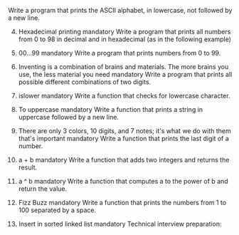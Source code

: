 Write a program that prints the ASCII alphabet, in lowercase, not followed by a new line.

4. Hexadecimal printing
mandatory
Write a program that prints all numbers from 0 to 98 in decimal and in hexadecimal (as in the following example)

5. 00...99
mandatory
Write a program that prints numbers from 0 to 99.

6. Inventing is a combination of brains and materials. The more brains you use, the less material you need
mandatory
Write a program that prints all possible different combinations of two digits.

7. islower
mandatory
Write a function that checks for lowercase character.

8. To uppercase
mandatory
Write a function that prints a string in uppercase followed by a new line.

9. There are only 3 colors, 10 digits, and 7 notes; it's what we do with them that's important
mandatory
Write a function that prints the last digit of a number.

10. a + b
mandatory
Write a function that adds two integers and returns the result.

11. a ^ b
mandatory
Write a function that computes a to the power of b and return the value.

12. Fizz Buzz
mandatory
Write a function that prints the numbers from 1 to 100 separated by a space.

13. Insert in sorted linked list
mandatory
Technical interview preparation:
